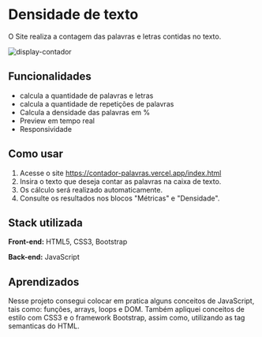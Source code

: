 
# Densidade de texto

O Site realiza a contagem das palavras e letras contidas no texto.

![display-contador](https://user-images.githubusercontent.com/37750972/232925646-24e8c6f2-d85f-485c-838c-08eaf4b9a8b6.JPG)

## Funcionalidades

- calcula a quantidade de palavras e letras
- calcula a quantidade de repetições de palavras
- Calcula a densidade das palavras em %
- Preview em tempo real
- Responsividade

## Como usar
1. Acesse o site https://contador-palavras.vercel.app/index.html
2. Insira o texto que deseja contar as palavras na caixa de texto.
3. Os cálculo será realizado automaticamente.
4. Consulte os resultados nos blocos "Métricas" e "Densidade".

## Stack utilizada

**Front-end:** HTML5, CSS3, Bootstrap

**Back-end:** JavaScript


## Aprendizados

Nesse projeto consegui colocar em pratica alguns conceitos de JavaScript, tais como: funções, arrays, loops e DOM.
Também apliquei conceitos de estilo com CSS3 e o framework Bootstrap, assim como, utilizando as tag semanticas do HTML.





